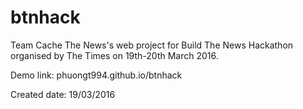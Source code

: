 # btnhack

Team Cache The News's web project for Build The News Hackathon organised by The Times on 19th-20th March 2016.

Demo link: phuongt994.github.io/btnhack

Created date: 19/03/2016
